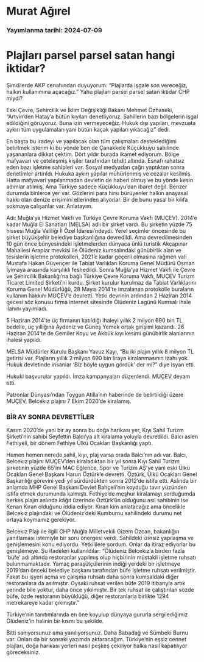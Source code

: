 # Murat Ağırel

### Yayımlanma tarihi: 2024-07-09

# Plajları parsel parsel satan hangi iktidar?

Şimdilerde AKP cenahından duyuyorum: “Plajlarda işgale son vereceğiz, halkın kullanımına açacağız.” Yahu plajları parsel parsel satan iktidar CHP miydi?

Eski Çevre, Şehircilik ve İklim Değişikliği Bakanı Mehmet Özhaseki, “Artvin’den Hatay’a bütün kıyıları denetliyoruz. Sahillerin bazı bölgelerin işgal edildiğini görüyoruz. Buna izin vermeyeceğiz. Hukuk dışı yapıları, mevzuata aykırı tüm uygulamaları yani bütün kaçak yapıları yıkacağız” dedi.

En başta bu iradeyi ve yapılacak olan tüm çalışmaları desteklediğimi belirtmek isterim ki bu yönde ben de Çanakkele Küçükkuyu sahilinde yaşananlara dikkat çektim. Dört yıldır burada ikamet ediyorum. Bölge mafyavari ve çeteleşmiş kişiler tarafından tehdit altında. Esnafı rahatsız eden bazı işletme sahipleri var. Sosyal medyadan çağrı yaptıktan sonra denetimler artırıldı. Hukuka aykırı yapılar mühürlenmiş ve cezalar kesilmiş. Hatta mafyavari yapılanmadan devletin de haberi olmuş ve bu yönde kesin adımlar atılmış. Ama Türkiye sadece Küçükkuyu’dan ibaret değil. Benzer durumda binlerce yer var. Gözlerini para hırsı bürüyenler halkın anayasal hakkı olan denize erişimini ellerinden alıyorlar. Bir de bunu yasal bir kılıfa sokmaya çalışanlar var. Anlatayım.

Adı: Muğla’ya Hizmet Vakfı ve Türkiye Çevre Koruma Vakfı (MUÇEV). 2014’e kadar Muğla El Sanatları (MELSA) adlı bir şirket vardı. Bu şirketin yüzde 75 hissesi Muğla Valiliği İl Özel İdaresi’ndeydi. Yerel seçimler öncesinde bu şirket büyükşehir belediye başkanlığına devredildi. Ama devredilmesinden 10 gün önce bünyesindeki işletmelerden dünyaca ünlü turistik Akçapınar Mahallesi Araplar mevkisi ile Ölüdeniz kumsalındaki günübirlik alan ve tesislerin işletme protokolleri, 2021’e kadar geçerli olmasına rağmen vali Mustafa Hakan Güvençer ile Tabiat Varlıkları Koruma Genel Müdürü Osman İyimaya arasında karşılıklı feshedildi. Sonra Muğla’ya Hizmet Vakfı ile Çevre ve Şehircilik Bakanlığı’na bağlı Türkiye Çevre Koruma Vakfı, MUÇEV Turizm Ticaret Limited Şirketi’ni kurdu. Şirket kurulur kurulmaz da Tabiat Varlıklarını Koruma Genel Müdürlüğü, 28 Mayıs 2014’te imzalanan protokolle buraların kullanım hakkını MUÇEV’e devretti. Yetki devrinin ardından 2 Haziran 2014 gecesi söz konusu firma internet sitesinde Ölüdeniz Lagünü Kumsalı ihale ilanını yayımladı.

5 Haziran 2014’te üç firmanın katıldığı ihaleyi yıllık 2 milyon 690 bin TL bedelle, üç yıllığına Aydeniz ve Güneş Yemek ortak girişimi kazandı. 26 Haziran 2014’te de Gemiler Koyu ve Akbük kıyı kesimi günübirlik alanlarının ihalesi yapıldı.

MELSA Müdürler Kurulu Başkanı Yavuz Kayı, “Bu iki plajın yıllık 8 milyon TL getirisi var. Plajların yıllık 2 milyon 690 bin liraya kiralanmasının izahı yok. Hukuk devletinde insanlar ‘Biz böyle uygun gördük’ der mi?” diye isyan etti.

Hukuki başvurular yapıldı. İmza kampanyaları düzenlendi. MUÇEV devam etti.

Patronlar Dünyası’ndan Toygun Atilla’nın haberinde de belirtildiği üzere MUÇEV, Belcekız plajını 7 Ekim 2020’de kiralamış.


### BİR AY SONRA DEVRETTİLER

Kasım 2020’de yani bir ay sonra bu doğa harikası yer, Kıyı Sahil Turizm Şirketi’nin sahibi Seyfettin Balcı’ya alt kiralama yoluyla devredildi. Balcı aslen Fethiyeli, bir dönem Fethiye Ülkü Ocakları Başkanlığı yaptı.

Hemen hemen nerede sahil, kıyı, plaj varsa orada Balcı’nın adı var. Balcı, Belcekız plajını MUÇEV’den kiraladıktan bir yıl sonra Kıyı Sahil Turizm şirketinin yüzde 65’ini MAC Eğlence, Spor ve Turizm AŞ’ye yani eski Ülkü Ocakları Genel Başkanı Harun Öztürk’e devretti. Öztürk, Ülkü Ocakları Genel Başkanlığı görevini yedi yıl sürdürdükten sonra 2012’de istifa etti. Aslında bir anlamda MHP Genel Başkanı Devlet Bahçeli’nin koyduğu tavır yüzünden istifa etmek durumunda kalmıştı. Fethiye’de meşhur kiralamayı sorduğumda herkes plajın aslında kâğıt üzerinde Öztürk’ün olduğunu asıl sahibinin ise Kenan Kıran olduğunu iddia ediyor. Kıran kim anlatacağız ama öncelikle Belcekız plajındaki ve Ölüdeniz’deki Kumburnu sahilindeki durumu net ortaya koymamız gerekiyor.

Belcekız Plajı ile ilgili CHP Muğla Milletvekili Gizem Özcan, bakanlığın yanıtlaması istemiyle bir soru önergesi verdi. Sahildeki izinsiz yapılaşma ve genişlemesini konu ediyordu. Yetkililere sordum. Onlar da itiraz ediyorlar bu genişlemeye. Şu ifadeleri kullanıldılar: “Ölüdeniz Belcekız’a birden fazla ‘büfe’ adı altında restoranlar yapılmış olup hiçbirinin müstakil işletme ruhsatı bulunmamaktadır. Yamaç paraşütçülerinin indiği yerdeki bir işletmeye 2019’dan önceki belediye başkanı tarafından büfe işletme ruhsatı verilmiştir. Fakat bu işyeri açma ve çalışma ruhsatı daha sonra kumsaldaki diğer restoranlara da asılmıştır. Oysaki ruhsat verilen büfe 2019 itibarıyla artık yerinde bile yoktur, daha önce yıkılmıştır. Bir tek ruhsat ile çalıştırılan sözde büfe, özde restoranın büyüklüğü, diğer restoranlarla birlikte 1294 metrekareye kadar çıkmıştır.”

Türkiye’nin tanıtımlarında en öne koyulup dünyaya gururla sergilediğimiz Ölüdeniz’in halinin bir kısmı bu şekilde.

Bitti sanıyorsunuz ama yanılıyorsunuz. Daha Babadağ ve Sümbeki Burnu var. Onları da bir sonraki yazımda aktaracağım. Türkiye’nin eşsiz cennet plajları, doğa harikası yerleri nasıl peşkeş çekiliyor halka nasıl kapatılıyor göreceksiniz.

